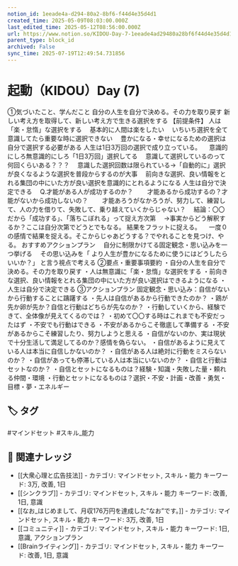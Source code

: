 ```yaml
---
notion_id: 1eeade4a-d294-80a2-8bf6-f44d4e35d4d1
created_time: 2025-05-09T08:03:00.000Z
last_edited_time: 2025-05-12T08:56:00.000Z
url: https://www.notion.so/KIDOU-Day-7-1eeade4ad29480a28bf6f44d4e35d4d1
parent_type: block_id
archived: False
sync_time: 2025-07-19T12:49:54.731856
---
```


# 起動（KIDOU）Day (7)

①気づいたこと、学んだこと
自分の人生を自分で決める。その力を取り戻す
新しい考え方を取得して、新しい考え方で生きる選択をする
【前提条件】
人は「楽・怠惰」な選択をする
　基本的に人間は楽をしたい
　いちいち選択を全て意識してたら重要な時に選択できない
　豊かになる・幸せになるための選択は自分で選択する必要がある
人生は1日3万回の選択で成り立っている。
　意識的にしろ無意識的にしろ「1日3万回」選択してる
　意識して選択しているのって何回くらいある？？？
　意識した選択回数は限られている→「自動的に」選択が良くなるような選択を普段からするのが大事
　前向きな選択、良い情報をとれる集団の中にいた方が良い選択を意識的にとれるようになる
人生は自分で決定できる
　Q.才能がある人が成功するのか？
　　才能あるから成功するの？才能がないから成功しないの？
　　才能あろうがなかろうが、努力して、練習して、人の力を借りて、失敗して、乗り越えていくからじゃない？
　結論：〇〇だから「成功する」、「落ちこぼれる」って捉え方次第
　→事実からどう解釈するか？ここは自分次第でどうとでもなる。
結果をフラットに捉える。
　一度０の感情で結果を捉える。そこからじゃあどうする？でやれることを見つけ、やる。
おすすめアクションプラン
　自分に制限かけてる固定観念・思い込みを一つ挙げる
　その思い込みを「 より人生が豊かになるために使うにはどうしたらいいか？」 と言う視点で考える
②要点・重要事項要約
・自分の人生を自分で決める。その力を取り戻す
・人は無意識に「楽・怠惰」な選択をする
・前向きな選択、良い情報をとれる集団の中にいた方が良い選択はできるようになる
・人生は自分で決定できる
③アクションプラン
固定観念・思い込み：自信がないから行動することに躊躇する
・先人は自信があるから行動できたのか？
・鶏が先か卵が先か？自信と行動はどちらが先なのか？
・行動していくから、経験できて、全体像が見えてくるのでは？
・初めて〇〇する時はこれまでも不安だったはず
・不安でも行動はできる
・不安があるからこそ徹底して準備する
・不安があるからこそ練習したり、努力しようと思える
・自信がないのか、実は現状で十分生活して満足してるのか？感情を偽らない。
・自信があるように見えている人は本当に自信しかないのか？
・自信がある人は絶対に行動をミスらないのか？
・自信があっても停滞している人は本当にいないのか？
・自信と行動はセットなのか？
・自信とセットになるものは？経験・知識・失敗した量・頼れる仲間・環境
・行動とセットになるものは？選択・不安・計画・改善・勇気・目標・夢・エネルギー

## 🏷️ タグ
#マインドセット #スキル_能力

## 🔗 関連ナレッジ
- [[大衆心理と広告技法]] - カテゴリ: マインドセット, スキル・能力 キーワード: 3万, 改善, 1日
- [[シンクラブ]] - カテゴリ: マインドセット, スキル・能力 キーワード: 改善, 1日, 意識
- [[なお_はじめまして、月収176万円を達成した”なお”です。]] - カテゴリ: マインドセット, スキル・能力 キーワード: 3万, 改善, 1日
- [[コミュニティ]] - カテゴリ: マインドセット, スキル・能力 キーワード: 1日, 意識, アクションプラン
- [[Brainライティング]] - カテゴリ: マインドセット, スキル・能力 キーワード: 改善, 1日, 意識
